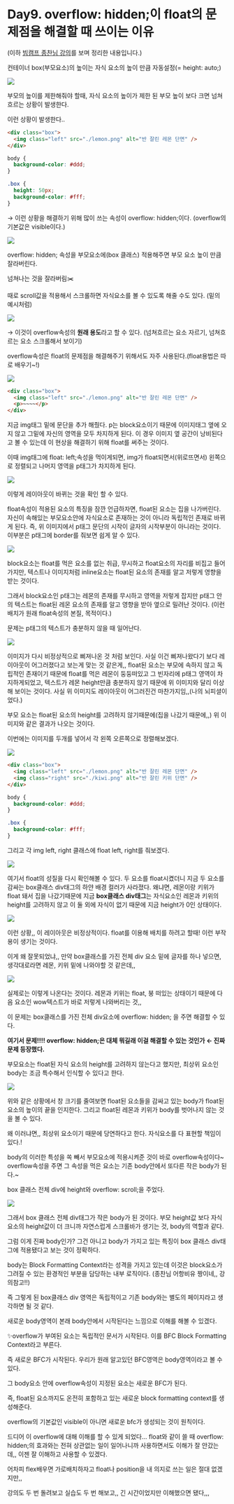 # Day9. overflow: hidden;이 float의 문제점을 해결할 때 쓰이는 이유

(이하 <a href="https://www.youtube.com/watch?v=O-n1EjDEuIc">빔캠프 종찬님 강의</a>를 보며 정리한 내용입니다.)

컨테이너 box(부모요소)의 높이는 자식 요소의 높이 만큼 자동설정(= height: auto;)

![](https://imagedelivery.net/v7-TZByhOiJbNM9RaUdzSA/4e749811-1f20-4e65-798a-3d29dfc0e800/public)

부모의 높이를 제한해줘야 할때, 자식 요소의 높이가 제한 된 부모 높이 보다 크면 넘쳐흐르는 상황이 발생한다.

이런 상황이 발생한다..

```html
<div class="box">
  <img class="left" src="./lemon.png" alt="반 잘린 레몬 단면" />
</div>
```

```css
body {
  background-color: #ddd;
}

.box {
  height: 50px;
  background-color: #fff;
}
```

→ 이런 상황을 해결하기 위해 많이 쓰는 속성이 overflow: hidden;이다. (overflow의 기본값은 visible이다.)

![](https://imagedelivery.net/v7-TZByhOiJbNM9RaUdzSA/36958e46-93d8-4b5b-f09a-5ff98abf4b00/public)

overflow: hidden; 속성을 부모요소에(box 클래스) 적용해주면 부모 요소 높이 만큼 잘라버린다.

넘쳐나는 것을 잘라버림✂️

때로 scroll값을 적용해서 스크롤하면 자식요소를 볼 수 있도록 해줄 수도 있다. (밑의 예시처럼)

![](https://imagedelivery.net/v7-TZByhOiJbNM9RaUdzSA/93094b9b-a0a5-4026-cbcf-750fbd080f00/public)

→ 이것이 overflow속성의 **원래 용도**라고 할 수 있다. (넘쳐흐르는 요소 자르기, 넘쳐흐르는 요소 스크롤해서 보이기)

overflow속성은 float의 문제점을 해결해주기 위해서도 자주 사용된다.(float용법은 따로 배우기~!)

![](https://imagedelivery.net/v7-TZByhOiJbNM9RaUdzSA/13f99752-0af9-44f9-4d44-467ac9f3d700/public)

```html
<div class="box">
  <img class="left" src="./lemon.png" alt="반 잘린 레몬 단면" />
  <p>~~~~</p>
</div>
```

지금 img태그 밑에 문단을 추가 해줬다. p는 block요소이기 때문에 이미지태그 옆에 오지 않고 그밑에 자신의 영역을 모두 차지하게 된다. 이 경우 이미지 옆 공간이 낭비된다고 볼 수 있는데 이 현상을 해결하기 위해 float를 써주는 것이다.

이때 img태그에 float: left;속성을 먹이게되면, img가 float되면서(위로뜨면서) 왼쪽으로 정렬되고 나머지 영역을 p태그가 차지하게 된다.

![](https://imagedelivery.net/v7-TZByhOiJbNM9RaUdzSA/28a41be7-cebc-49c3-414a-805843ab0500/public)

이렇게 레이아웃이 바뀌는 것을 확인 할 수 있다.

float속성이 적용된 요소의 특징을 잠깐 언급하자면, float된 요소는 집을 나가버린다. 자신이 속해있는 부모요소안에 자식요소로 존재하는 것이 아니라 독립적인 존재로 바뀌게 된다. 즉, 위 이미지에서 p태그 문단의 시작이 글자의 시작부분이 아니라는 것이다. 이부분은 p태그에 border를 줘보면 쉽게 알 수 있다.

![](https://imagedelivery.net/v7-TZByhOiJbNM9RaUdzSA/eacc18f9-81cf-4162-fa99-f426080f4c00/public)

block요소는 float를 먹은 요소를 없는 취급, 무시하고 float요소의 자리를 비집고 들어가지만, 텍스트나 이미지처럼 inline요소는 float된 요소의 존재를 알고 저렇게 영향을 받는 것이다.

그래서 block요소인 p태그는 레몬의 존재를 무시하고 영역을 저렇게 잡지만 p태그 안의 텍스트는 float된 레몬 요소의 존재를 알고 영향을 받아 옆으로 밀려난 것이다. (이런 배치가 원래 float속성의 본질, 목적이다.)

문제는 p태그의 텍스트가 충분하지 않을 때 일어난다.

![](https://imagedelivery.net/v7-TZByhOiJbNM9RaUdzSA/2765c59d-48e8-4e80-02a9-bb6173eb8000/public)

이미지가 다시 비정상적으로 삐져나온 것 처럼 보인다. 사실 이건 삐져나왔다기 보다 레이아웃이 어그러졌다고 보는게 맞는 것 같은게,, float된 요소는 부모에 속하지 않고 독립적인 존재이기 때문에 float를 먹은 레몬이 둥둥떠있고 그 빈자리에 p태그 영역이 차지하게되었고, 텍스트가 레몬 height만큼 충분하지 않기 때문에 위 이미지와 달리 이상해 보이는 것이다. 사실 위 이미지도 레이아웃이 어그러진건 마찬가지임,,(나의 뇌피셜이었다.)

부모 요소는 float된 요소의 height를 고려하지 않기때문에(집을 나갔기 때문에,,) 위 이미지와 같은 결과가 나오는 것이다.

이번에는 이미지를 두개를 넣어서 각 왼쪽 오른쪽으로 정렬해보겠다.

![](https://imagedelivery.net/v7-TZByhOiJbNM9RaUdzSA/24b80026-065e-42c1-ab45-084acaa4c700/public)

```html
<div class="box">
  <img class="left" src="./lemon.png" alt="반 잘린 레몬 단면" />
  <img class="right" src="./kiwi.png" alt="반 잘린 키위 단면" />
</div>
```

```css
body {
  background-color: #ddd;
}

.box {
  background-color: #fff;
}
```

그리고 각 img left, right 클래스에 float left, right를 줘보겠다.

![](https://imagedelivery.net/v7-TZByhOiJbNM9RaUdzSA/35b15c12-2d9b-4558-f38f-0a754ec23d00/public)

여기서 float의 성질을 다시 확인해볼 수 있다. 두 요소를 float시켰더니 지금 두 요소를 감싸는 box클래스 div태그의 하얀 배경 컬러가 사라졌다. 왜냐면, 레몬이랑 키위가 float 돼서 집을 나갔기때문에 지금 **box클래스 div태그**는 자식요소인 레몬과 키위의 height를 고려하지 않고 이 둘 외에 자식이 없기 때문에 지금 height가 0인 상태이다.

![](https://imagedelivery.net/v7-TZByhOiJbNM9RaUdzSA/c89fad1e-00af-4345-e2ec-9111fbfd1300/public)

이런 상황,, 이 레이아웃은 비정상적이다. float를 이용해 배치를 하려고 할때! 이런 부작용이 생기는 것이다.

이게 왜 잘못되었냐,, 만약 box클래스를 가진 전체 div 요소 밑에 글자를 하나 넣으면, 생각대로라면 레몬, 키위 밑에 나와야할 것 같은데,,

![](https://imagedelivery.net/v7-TZByhOiJbNM9RaUdzSA/8689994a-556f-4e0d-abfd-62c839758400/public)

실제로는 이렇게 나온다는 것이다. 레몬과 키위는 float, 붕 떠있는 상태이기 때문에 다음 요소인 wow텍스트가 바로 저렇게 나와버리는 것,,

이 문제는 box클래스를 가진 전체 div요소에 overflow: hidden; 을 주면 해결할 수 있다.

**여기서 문제!!!! overflow: hidden;은 대체 뭐길래 이걸 해결할 수 있는 것인가 ← 진짜 문제 등장했다.**

부모요소는 float된 자식 요소의 height를 고려하지 않는다고 했지만, 최상위 요소인 body는 조금 특수해서 인식할 수 있다고 한다.

![](https://imagedelivery.net/v7-TZByhOiJbNM9RaUdzSA/b5cd77a4-c95b-4107-fa1b-da605c728700/public)

위와 같은 상황에서 창 크기를 줄여보면 float된 요소들을 감싸고 있는 body가 float된 요소의 높이의 끝을 인지한다. 그리고 float된 레몬과 키위가 body를 벗어나지 않는 것을 볼 수 있다.

왜 이러냐면,, 최상위 요소이기 때문에 당연하다고 한다. 자식요소를 다 표현할 책임이 있다.!

body의 이러한 특성을 쏙 빼서 부모요소에 적용시켜준 것이 바로 overflow속성이다~ overflow속성을 주면 그 속성을 먹은 요소는 기존 body안에서 또다른 작은 body가 된다.~

box 클래스 전체 div에 height와 overflow: scroll;을 주었다.

![](https://imagedelivery.net/v7-TZByhOiJbNM9RaUdzSA/a61f6720-918d-44c9-91b3-328c12dfcd00/public)

그래서 box 클래스 전체 div태그가 작은 body가 된 것이다. 부모 height값 보다 자식요소의 height값이 더 크니까 자연스럽게 스크롤바가 생기는 것, body의 역할과 같다.

그럼 이게 진짜 body인가? 그건 아니고 body가 가지고 있는 특징이 box 클래스 div태그에 적용됐다고 보는 것이 정확하다.

body는 Block Formatting Context라는 성격을 가지고 있는데 이것은 block요소가 그려질 수 있는 환경적인 부분을 담당하는 내부 로직이다. (종찬님 어항비유 짱이네,, 강의참고!!)

즉 그렇게 된 box클래스 div 영역은 독립적이고 기존 body와는 별도의 페이지라고 생각하면 될 것 같다.

새로운 body영역이 본래 body안에서 시작된다는 느낌으로 이해를 해볼 수 있겠다.

✨overflow가 부여된 요소는 독립적인 문서가 시작된다. 이를 BFC Block Formatting Context라고 부른다.

즉 새로운 BFC가 시작된다. 우리가 원래 알고있던 BFC영역은 body영역이라고 볼 수 있다.

그 body요소 안에 overflow속성이 지정된 요소는 새로운 BFC가 된다.

즉, float된 요소까지도 온전히 포함하고 있는 새로운 block formatting context를 생성해준다.

overflow의 기본값인 visible이 아니면 새로운 bfc가 생성되는 것이 원칙이다.

드디어 이 overflow에 대해 이해를 할 수 있게 되었다... float와 같이 쓸 때 overflow: hidden;의 효과와는 전혀 상관없는 일이 일어나니까 사용하면서도 이해가 잘 안갔는데,, 이젠 잘 이해하고 사용할 수 있겠다.

어차피 flex배우면 가로배치하자고 float나 position을 내 의지로 쓰는 일은 절대 없겠지만,,

강의도 두 번 돌려보고 실습도 두 번 해보고,, 긴 시간이었지만 이해했으면 됐다,,,
